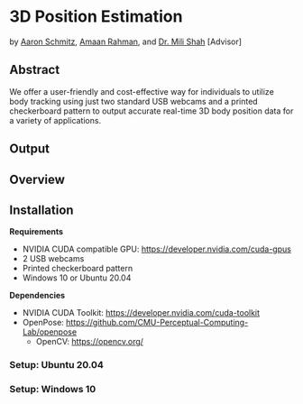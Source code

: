 # 3D Position Estimation
by [Aaron Schmitz](mailto:aaron.schmitz@cooper.edu), [Amaan Rahman](mailto:amaan.rahman@cooper.edu), and [Dr. Mili Shah](mailto:mili.shah@cooper.edu) [Advisor]

## Abstract

We offer a user-friendly and cost-effective way for individuals to utilize body tracking using just two standard USB webcams and a printed checkerboard pattern to output accurate real-time 3D body position data for a variety of applications.

## Output


## Overview


## Installation
**Requirements**
* NVIDIA CUDA compatible GPU: https://developer.nvidia.com/cuda-gpus
* 2 USB webcams
* Printed checkerboard pattern
* Windows 10 or Ubuntu 20.04

**Dependencies**
* NVIDIA CUDA Toolkit: https://developer.nvidia.com/cuda-toolkit
* OpenPose: https://github.com/CMU-Perceptual-Computing-Lab/openpose
  * OpenCV: https://opencv.org/

### Setup: Ubuntu 20.04

### Setup: Windows 10
